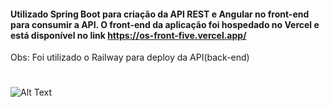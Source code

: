 #### Utilizado Spring Boot para criação da API REST e Angular no front-end para consumir a API. O front-end da aplicação foi hospedado no Vercel e está disponível no link https://os-front-five.vercel.app/

Obs: Foi utilizado o Railway para deploy da API(back-end)
#

![Alt Text](http://g.recordit.co/vzd1WbOqMI.gif)
